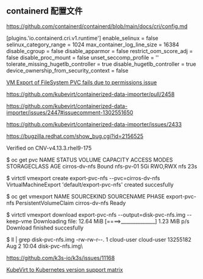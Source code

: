 # 

## containerd 配置文件 

https://github.com/containerd/containerd/blob/main/docs/cri/config.md

 [plugins.'io.containerd.cri.v1.runtime']
    enable_selinux = false
    selinux_category_range = 1024
    max_container_log_line_size = 16384
    disable_cgroup = false
    disable_apparmor = false
    restrict_oom_score_adj = false
    disable_proc_mount = false
    unset_seccomp_profile = ''
    tolerate_missing_hugetlb_controller = true
    disable_hugetlb_controller = true
    device_ownership_from_security_context = false

[VM Export of FileSystem PVC fails due to permissions issue](https://github.com/kubevirt/kubevirt/issues/9742)

https://github.com/kubevirt/containerized-data-importer/pull/2458

https://github.com/kubevirt/containerized-data-importer/issues/2447#issuecomment-1302551650

https://github.com/kubevirt/containerized-data-importer/issues/2433


https://bugzilla.redhat.com/show_bug.cgi?id=2156525


Verified on CNV-v4.13.3.rhel9-175

$ oc get pvc
NAME            STATUS   VOLUME      CAPACITY   ACCESS MODES   STORAGECLASS   AGE
cirros-dv-nfs   Bound    nfs-pv-01   5Gi        RWO,RWX        nfs            23s

$ virtctl vmexport create export-pvc-nfs --pvc=cirros-dv-nfs
VirtualMachineExport 'default/export-pvc-nfs' created succesfully

$ oc get vmexport 
NAME             SOURCEKIND              SOURCENAME      PHASE
export-pvc-nfs   PersistentVolumeClaim   cirros-dv-nfs   Ready

$ virtctl vmexport download export-pvc-nfs --output=disk-pvc-nfs.img --keep-vme
Downloading file: 12.64 MiB [====>______________] 1.23 MiB p/s                                                                                                              
Download finished succesfully

$ ll | grep disk-pvc-nfs.img
-rw-rw-r--.  1 cloud-user cloud-user 13255182 Aug  2 10:04 disk-pvc-nfs.img\




https://github.com/k3s-io/k3s/issues/11168


[KubeVirt to Kubernetes version support matrix](https://github.com/kubevirt/sig-release/blob/main/releases/k8s-support-matrix.md)




